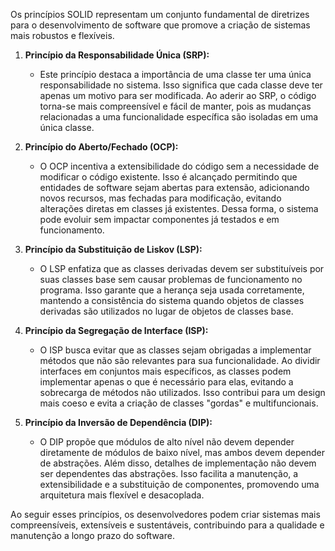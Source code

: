 Os princípios SOLID representam um conjunto fundamental de diretrizes para o desenvolvimento de software que promove a criação de sistemas mais robustos e flexíveis. 

1. **Princípio da Responsabilidade Única (SRP):**
   - Este princípio destaca a importância de uma classe ter uma única responsabilidade no sistema. Isso significa que cada classe deve ter apenas um motivo para ser modificada. Ao aderir ao SRP, o código torna-se mais compreensível e fácil de manter, pois as mudanças relacionadas a uma funcionalidade específica são isoladas em uma única classe.

2. **Princípio do Aberto/Fechado (OCP):**
   - O OCP incentiva a extensibilidade do código sem a necessidade de modificar o código existente. Isso é alcançado permitindo que entidades de software sejam abertas para extensão, adicionando novos recursos, mas fechadas para modificação, evitando alterações diretas em classes já existentes. Dessa forma, o sistema pode evoluir sem impactar componentes já testados e em funcionamento.

3. **Princípio da Substituição de Liskov (LSP):**
   - O LSP enfatiza que as classes derivadas devem ser substituíveis por suas classes base sem causar problemas de funcionamento no programa. Isso garante que a herança seja usada corretamente, mantendo a consistência do sistema quando objetos de classes derivadas são utilizados no lugar de objetos de classes base.

4. **Princípio da Segregação de Interface (ISP):**
   - O ISP busca evitar que as classes sejam obrigadas a implementar métodos que não são relevantes para sua funcionalidade. Ao dividir interfaces em conjuntos mais específicos, as classes podem implementar apenas o que é necessário para elas, evitando a sobrecarga de métodos não utilizados. Isso contribui para um design mais coeso e evita a criação de classes "gordas" e multifuncionais.

5. **Princípio da Inversão de Dependência (DIP):**
   - O DIP propõe que módulos de alto nível não devem depender diretamente de módulos de baixo nível, mas ambos devem depender de abstrações. Além disso, detalhes de implementação não devem ser dependentes das abstrações. Isso facilita a manutenção, a extensibilidade e a substituição de componentes, promovendo uma arquitetura mais flexível e desacoplada.

Ao seguir esses princípios, os desenvolvedores podem criar sistemas mais compreensíveis, extensíveis e sustentáveis, contribuindo para a qualidade e manutenção a longo prazo do software.